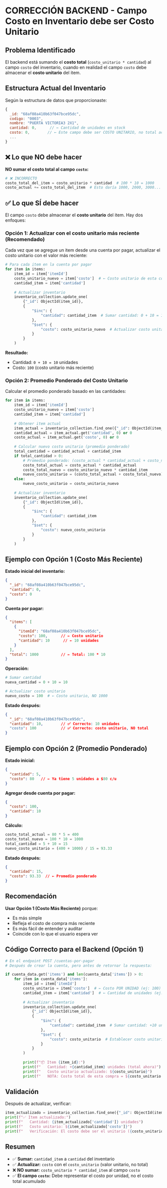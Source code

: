 # CORRECCIÓN BACKEND - Campo Costo en Inventario debe ser Costo Unitario

## Problema Identificado

El backend está sumando el **costo total** (`costo_unitario * cantidad`) al campo `costo` del inventario, cuando en realidad el campo `costo` debe almacenar el **costo unitario** del item.

## Estructura Actual del Inventario

Según la estructura de datos que proporcionaste:

```javascript
{
  _id: "68af08a410b63f047bce95dc",
  codigo: "0003",
  nombre: "PUERTA VICTORIA3 2X1",
  cantidad: 0,      // ← Cantidad de unidades en stock
  costo: 0,        // ← Este campo debe ser COSTO UNITARIO, no total acumulado
  ...
}
```

## ❌ Lo que NO debe hacer

**NO sumar el costo total al campo `costo`:**
```python
# ❌ INCORRECTO
costo_total_del_item = costo_unitario * cantidad  # 100 * 10 = 1000
costo_actual += costo_total_del_item  # Esto daría 1000, 2000, 3000...
```

## ✅ Lo que SÍ debe hacer

El campo `costo` debe almacenar el **costo unitario** del item. Hay dos enfoques:

### Opción 1: Actualizar con el costo unitario más reciente (Recomendado)

Cada vez que se agregue un item desde una cuenta por pagar, actualizar el costo unitario con el valor más reciente:

```python
# Para cada item en la cuenta por pagar
for item in items:
    item_id = item['itemId']
    costo_unitario_nuevo = item['costo']  # ← Costo unitario de esta compra
    cantidad_item = item['cantidad']
    
    # Actualizar inventario
    inventario_collection.update_one(
        {"_id": ObjectId(item_id)},
        {
            "$inc": {
                "cantidad": cantidad_item  # Sumar cantidad: 0 + 10 = 10
            },
            "$set": {
                "costo": costo_unitario_nuevo  # Actualizar costo unitario: 100
            }
        }
    )
```

**Resultado:**
- Cantidad: `0 + 10 = 10` unidades
- Costo: `100` (costo unitario más reciente)

### Opción 2: Promedio Ponderado del Costo Unitario

Calcular el promedio ponderado basado en las cantidades:

```python
for item in items:
    item_id = item['itemId']
    costo_unitario_nuevo = item['costo']
    cantidad_item = item['cantidad']
    
    # Obtener item actual
    item_actual = inventario_collection.find_one({"_id": ObjectId(item_id)})
    cantidad_actual = item_actual.get('cantidad', 0) or 0
    costo_actual = item_actual.get('costo', 0) or 0
    
    # Calcular nuevo costo unitario (promedio ponderado)
    total_cantidad = cantidad_actual + cantidad_item
    if total_cantidad > 0:
        # Promedio ponderado: (costo_actual * cantidad_actual + costo_nuevo * cantidad_nueva) / total
        costo_total_actual = costo_actual * cantidad_actual
        costo_total_nuevo = costo_unitario_nuevo * cantidad_item
        nuevo_costo_unitario = (costo_total_actual + costo_total_nuevo) / total_cantidad
    else:
        nuevo_costo_unitario = costo_unitario_nuevo
    
    # Actualizar inventario
    inventario_collection.update_one(
        {"_id": ObjectId(item_id)},
        {
            "$inc": {
                "cantidad": cantidad_item
            },
            "$set": {
                "costo": nuevo_costo_unitario
            }
        }
    )
```

## Ejemplo con Opción 1 (Costo Más Reciente)

**Estado inicial del inventario:**
```json
{
  "_id": "68af08a410b63f047bce95dc",
  "cantidad": 0,
  "costo": 0
}
```

**Cuenta por pagar:**
```json
{
  "items": [
    {
      "itemId": "68af08a410b63f047bce95dc",
      "costo": 100,      // ← Costo unitario
      "cantidad": 10      // ← 10 unidades
    }
  ],
  "total": 1000          // ← Total: 100 * 10
}
```

**Operación:**
```python
# Sumar cantidad
nueva_cantidad = 0 + 10 = 10

# Actualizar costo unitario
nuevo_costo = 100  # ← Costo unitario, NO 1000
```

**Estado después:**
```json
{
  "_id": "68af08a410b63f047bce95dc",
  "cantidad": 10,        // ✅ Correcto: 10 unidades
  "costo": 100           // ✅ Correcto: costo unitario, NO total
}
```

## Ejemplo con Opción 2 (Promedio Ponderado)

**Estado inicial:**
```json
{
  "cantidad": 5,
  "costo": 80   // ← Ya tiene 5 unidades a $80 c/u
}
```

**Agregar desde cuenta por pagar:**
```json
{
  "costo": 100,
  "cantidad": 10
}
```

**Cálculo:**
```python
costo_total_actual = 80 * 5 = 400
costo_total_nuevo = 100 * 10 = 1000
total_cantidad = 5 + 10 = 15
nuevo_costo_unitario = (400 + 1000) / 15 = 93.33
```

**Estado después:**
```json
{
  "cantidad": 15,
  "costo": 93.33  // ← Promedio ponderado
}
```

## Recomendación

**Usar Opción 1 (Costo Más Reciente)** porque:
- Es más simple
- Refleja el costo de compra más reciente
- Es más fácil de entender y auditar
- Coincide con lo que el usuario espera ver

## Código Correcto para el Backend (Opción 1)

```python
# En el endpoint POST /cuentas-por-pagar
# Después de crear la cuenta, pero antes de retornar la respuesta:

if cuenta_data.get('items') and len(cuenta_data['items']) > 0:
    for item in cuenta_data['items']:
        item_id = item['itemId']
        costo_unitario = item['costo']  # ← Costo POR UNIDAD (ej: 100)
        cantidad_item = item['cantidad']  # ← Cantidad de unidades (ej: 10)
        
        # Actualizar inventario
        inventario_collection.update_one(
            {"_id": ObjectId(item_id)},
            {
                "$inc": {
                    "cantidad": cantidad_item  # Sumar cantidad: +10 unidades
                },
                "$set": {
                    "costo": costo_unitario  # Establecer costo unitario: 100
                }
            }
        )
        
        print(f"📦 Item {item_id}:")
        print(f"   Cantidad: +{cantidad_item} unidades (total ahora)")
        print(f"   Costo unitario actualizado: ${costo_unitario}")
        print(f"   NOTA: Costo total de esta compra = ${costo_unitario * cantidad_item}")
```

## Validación

Después de actualizar, verificar:

```python
item_actualizado = inventario_collection.find_one({"_id": ObjectId(item_id)})
print(f"✅ Item actualizado:")
print(f"   Cantidad: {item_actualizado['cantidad']} unidades")
print(f"   Costo unitario: ${item_actualizado['costo']}")
print(f"   Verificación: El costo debe ser el unitario ({costo_unitario}), no el total ({costo_unitario * cantidad_item})")
```

## Resumen

- ✅ **Sumar:** `cantidad_item` a `cantidad` del inventario
- ✅ **Actualizar:** `costo` con el `costo_unitario` (valor unitario, no total)
- ❌ **NO sumar:** `costo_unitario * cantidad_item` al campo `costo`
- ✅ **El campo `costo`:** Debe representar el costo por unidad, no el costo total acumulado

